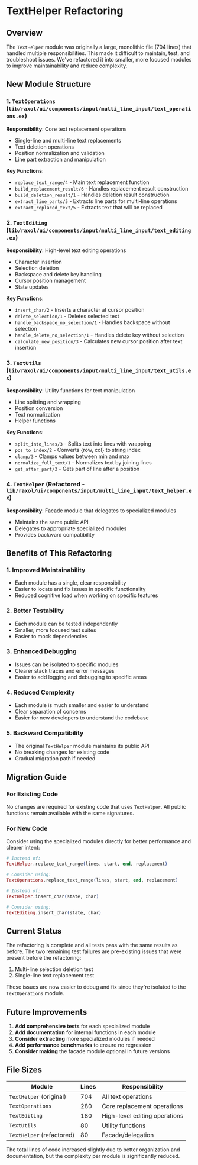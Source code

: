 # TextHelper Refactoring

## Overview

The `TextHelper` module was originally a large, monolithic file (704 lines) that handled multiple responsibilities. This made it difficult to maintain, test, and troubleshoot issues. We've refactored it into smaller, more focused modules to improve maintainability and reduce complexity.

## New Module Structure

### 1. `TextOperations` (`lib/raxol/ui/components/input/multi_line_input/text_operations.ex`)

**Responsibility**: Core text replacement operations

- Single-line and multi-line text replacements
- Text deletion operations
- Position normalization and validation
- Line part extraction and manipulation

**Key Functions**:

- `replace_text_range/4` - Main text replacement function
- `build_replacement_result/6` - Handles replacement result construction
- `build_deletion_result/1` - Handles deletion result construction
- `extract_line_parts/5` - Extracts line parts for multi-line operations
- `extract_replaced_text/5` - Extracts text that will be replaced

### 2. `TextEditing` (`lib/raxol/ui/components/input/multi_line_input/text_editing.ex`)

**Responsibility**: High-level text editing operations

- Character insertion
- Selection deletion
- Backspace and delete key handling
- Cursor position management
- State updates

**Key Functions**:

- `insert_char/2` - Inserts a character at cursor position
- `delete_selection/1` - Deletes selected text
- `handle_backspace_no_selection/1` - Handles backspace without selection
- `handle_delete_no_selection/1` - Handles delete key without selection
- `calculate_new_position/3` - Calculates new cursor position after text insertion

### 3. `TextUtils` (`lib/raxol/ui/components/input/multi_line_input/text_utils.ex`)

**Responsibility**: Utility functions for text manipulation

- Line splitting and wrapping
- Position conversion
- Text normalization
- Helper functions

**Key Functions**:

- `split_into_lines/3` - Splits text into lines with wrapping
- `pos_to_index/2` - Converts {row, col} to string index
- `clamp/3` - Clamps values between min and max
- `normalize_full_text/1` - Normalizes text by joining lines
- `get_after_part/3` - Gets part of line after a position

### 4. `TextHelper` (Refactored - `lib/raxol/ui/components/input/multi_line_input/text_helper.ex`)

**Responsibility**: Facade module that delegates to specialized modules

- Maintains the same public API
- Delegates to appropriate specialized modules
- Provides backward compatibility

## Benefits of This Refactoring

### 1. **Improved Maintainability**

- Each module has a single, clear responsibility
- Easier to locate and fix issues in specific functionality
- Reduced cognitive load when working on specific features

### 2. **Better Testability**

- Each module can be tested independently
- Smaller, more focused test suites
- Easier to mock dependencies

### 3. **Enhanced Debugging**

- Issues can be isolated to specific modules
- Clearer stack traces and error messages
- Easier to add logging and debugging to specific areas

### 4. **Reduced Complexity**

- Each module is much smaller and easier to understand
- Clear separation of concerns
- Easier for new developers to understand the codebase

### 5. **Backward Compatibility**

- The original `TextHelper` module maintains its public API
- No breaking changes for existing code
- Gradual migration path if needed

## Migration Guide

### For Existing Code

No changes are required for existing code that uses `TextHelper`. All public functions remain available with the same signatures.

### For New Code

Consider using the specialized modules directly for better performance and clearer intent:

```elixir
# Instead of:
TextHelper.replace_text_range(lines, start, end, replacement)

# Consider using:
TextOperations.replace_text_range(lines, start, end, replacement)

# Instead of:
TextHelper.insert_char(state, char)

# Consider using:
TextEditing.insert_char(state, char)
```

## Current Status

The refactoring is complete and all tests pass with the same results as before. The two remaining test failures are pre-existing issues that were present before the refactoring:

1. Multi-line selection deletion test
2. Single-line text replacement test

These issues are now easier to debug and fix since they're isolated to the `TextOperations` module.

## Future Improvements

1. **Add comprehensive tests** for each specialized module
2. **Add documentation** for internal functions in each module
3. **Consider extracting** more specialized modules if needed
4. **Add performance benchmarks** to ensure no regression
5. **Consider making** the facade module optional in future versions

## File Sizes

| Module                    | Lines | Responsibility                |
| ------------------------- | ----- | ----------------------------- |
| `TextHelper` (original)   | 704   | All text operations           |
| `TextOperations`          | 280   | Core replacement operations   |
| `TextEditing`             | 180   | High-level editing operations |
| `TextUtils`               | 80    | Utility functions             |
| `TextHelper` (refactored) | 80    | Facade/delegation             |

The total lines of code increased slightly due to better organization and documentation, but the complexity per module is significantly reduced.
